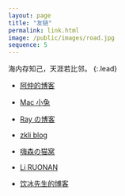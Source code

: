 ```yaml
---
layout: page
title: "友链"
permalink: link.html
image: /public/images/road.jpg
sequence: 5
---
```



海内存知己，天涯若比邻。
{:.lead}


* [阿仲的博客](https://banyaner.github.io/)

* [Mac 小兔](https://perixiaowan.github.io/)

* [Ray の博客](https://ray916.github.io/)

* [zkli blog](https://lizekui.github.io/)

* [嗨森の猫窝](http://hexenq.com/blog/)

* [Li RUONAN](http://liruonan.tech/)

* [饮冰先生的博客](https://myanbin.github.io/)
